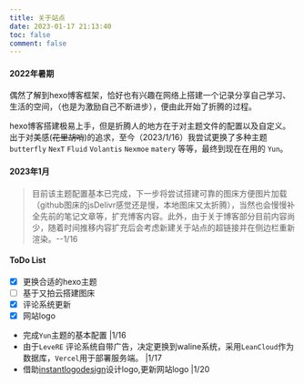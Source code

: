 ```yaml
---
title: 关于站点
date: 2023-01-17 21:13:40
toc: false
comment: false
---
```


#### 2022年暑期
偶然了解到hexo博客框架，恰好也有兴趣在网络上搭建一个记录分享自己学习、生活的空间，（也是为激励自己不断进步），便由此开始了折腾的过程。

hexo博客搭建极易上手，但是折腾人的地方在于对主题文件的配置以及自定义。出于对美感(~~花里胡哨~~)的追求，至今（2023/1/16）我尝试更换了多种主题`butterfly` `NexT` `Fluid` `Volantis` `Nexmoe` `matery` 等等，最终到现在在用的 `Yun`。
#### 2023年1月
>目前该主题配置基本已完成，下一步将尝试搭建可靠的图床方便图片加载（github图床的jsDelivr感觉还是慢，本地图床又太折腾），当然也会慢慢补全先前的笔记文章等，扩充博客内容。此外，由于关于博客部分目前内容尚少，随着时间推移内容扩充后会考虑新建关于站点的超链接并在侧边栏重新渲染。--1/16
#### ToDo List
- [x] 更换合适的hexo主题
- [ ] 基于又拍云搭建图床
- [x] 评论系统更新
- [x] 网站logo 
* 完成`Yun`主题的基本配置   |1/16
* 由于`LeveRE` 评论系统自带广告，决定更换到waline系统，采用`LeanCloud`作为数据库，`Vercel`用于部署服务端。  |1/17
* 借助[instantlogodesign](https://instantlogodesign.com/)设计logo,更新网站logo  |1/20






